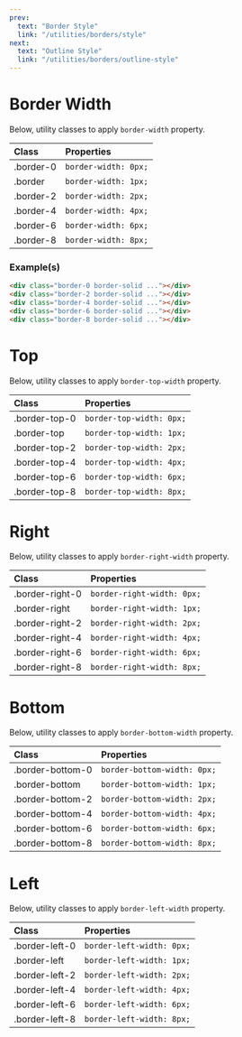 ```yaml
---
prev:
  text: "Border Style"
  link: "/utilities/borders/style"
next:
  text: "Outline Style"
  link: "/utilities/borders/outline-style"
---
```


# Border Width

Below, utility classes to apply `border-width` property.

| Class     | Properties           |
| :-------- | :------------------- |
| .border-0 | `border-width: 0px;` |
| .border   | `border-width: 1px;` |
| .border-2 | `border-width: 2px;` |
| .border-4 | `border-width: 4px;` |
| .border-6 | `border-width: 6px;` |
| .border-8 | `border-width: 8px;` |

### Example(s)

<div class="flex-row gap-x-2 radius-8 p-6 mt-8" style="background-color: var(--vp-c-bg-alt);">
  <div class="w-1/1 h-12 border-0 border-solid radius-4" style="background-color: var(--vp-c-bg);" />
  <div class="w-1/1 h-12 border-2 border-solid radius-4" style="background-color: var(--vp-c-bg); border-color: var(--vp-c-brand-3);" />
  <div class="w-1/1 h-12 border-4 border-solid radius-4" style="background-color: var(--vp-c-bg); border-color: var(--vp-c-brand-3);" />
  <div class="w-1/1 h-12 border-6 border-solid radius-4" style="background-color: var(--vp-c-bg); border-color: var(--vp-c-brand-3);" />
  <div class="w-1/1 h-12 border-8 border-solid radius-4" style="background-color: var(--vp-c-bg); border-color: var(--vp-c-brand-3);" />
</div>

```html
<div class="border-0 border-solid ..."></div>
<div class="border-2 border-solid ..."></div>
<div class="border-4 border-solid ..."></div>
<div class="border-6 border-solid ..."></div>
<div class="border-8 border-solid ..."></div>
```

# Top

Below, utility classes to apply `border-top-width` property.

| Class         | Properties               |
| :------------ | :----------------------- |
| .border-top-0 | `border-top-width: 0px;` |
| .border-top   | `border-top-width: 1px;` |
| .border-top-2 | `border-top-width: 2px;` |
| .border-top-4 | `border-top-width: 4px;` |
| .border-top-6 | `border-top-width: 6px;` |
| .border-top-8 | `border-top-width: 8px;` |

# Right

Below, utility classes to apply `border-right-width` property.

| Class           | Properties                 |
| :-------------- | :------------------------- |
| .border-right-0 | `border-right-width: 0px;` |
| .border-right   | `border-right-width: 1px;` |
| .border-right-2 | `border-right-width: 2px;` |
| .border-right-4 | `border-right-width: 4px;` |
| .border-right-6 | `border-right-width: 6px;` |
| .border-right-8 | `border-right-width: 8px;` |

# Bottom

Below, utility classes to apply `border-bottom-width` property.

| Class            | Properties                  |
| :--------------- | :-------------------------- |
| .border-bottom-0 | `border-bottom-width: 0px;` |
| .border-bottom   | `border-bottom-width: 1px;` |
| .border-bottom-2 | `border-bottom-width: 2px;` |
| .border-bottom-4 | `border-bottom-width: 4px;` |
| .border-bottom-6 | `border-bottom-width: 6px;` |
| .border-bottom-8 | `border-bottom-width: 8px;` |

# Left

Below, utility classes to apply `border-left-width` property.

| Class          | Properties                |
| :------------- | :------------------------ |
| .border-left-0 | `border-left-width: 0px;` |
| .border-left   | `border-left-width: 1px;` |
| .border-left-2 | `border-left-width: 2px;` |
| .border-left-4 | `border-left-width: 4px;` |
| .border-left-6 | `border-left-width: 6px;` |
| .border-left-8 | `border-left-width: 8px;` |
